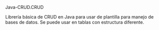 Java-CRUD.CRUD

Librería básica de CRUD en Java para usar de plantilla para manejo de bases de datos.
Se puede usar en tablas con estructura diferente.

#

